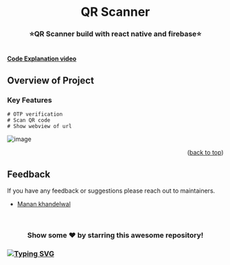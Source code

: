 <div id="top"></div>

<h1 align="center"> QR Scanner </h1>
<h3 align="center"> ⭐QR Scanner build with react native and firebase⭐ </h3>

<!-- ---------------------------------------------------------------------------------------------------------------------- -->
<!-- ---------------------------------------------------------------------------------------------------------------------- -->
 
  <br />
    <strong> <a href="https://www.loom.com/share/eecaa25282b542a8927b341eb9c32894?sid=cbc248d4-144d-4801-bd3e-55ea00dea932">Code Explanation video </strong></a> 
    <br />

<!-- ---------------------------------------------------------------------------------------------------------------------- -->
<!-- ABOUT THE PROJECT -->

## Overview of Project

### Key Features

```
# OTP verification
# Scan QR code
# Show webview of url
```

<!-- ------------------------------------------------------------------------------------------------------------------------------------------------------------- -->

![image](https://github.com/mnnkhndlwl/react-native-QR-Scanner/assets/75252077/972b0fc0-c9c2-4836-9b74-bcde3d7fc65f)


  <p align="right">(<a href="#top">back to top</a>)</p>
<!-- ------------------------------------------------------------------------------------------------------------------------------------------------------------- -->
<!-- ------------------------------------------------------------------------------------------------------------------------------------------------------------------ -->
  
## Feedback

If you have any feedback or suggestions please reach out to maintainers.  
* [Manan khandelwal](https://github.com/mnnkhndlwl) 

<!-- ------------------------------------------------------------------------------------------------------------------------------------------------------------------ -->

  
<br>
	 
<div align="center">
<h3>Show some ❤️ by starring this awesome repository!</h3>
</div>

### [![Typing SVG](https://readme-typing-svg.herokuapp.com/?lines=Thanks+for+contributing!;&size=30;align=center)](https://git.io/typing-svg)
  
  
<div id="Bottom"></div>
